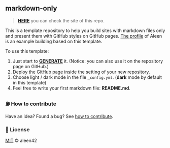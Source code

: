 ## markdown-only

> [**HERE**](https://aleen42.github.io/markdown-only/) you can check the site of this repo.

This is a template repository to help you build sites with markdown files only and present them with GitHub styles on GitHub pages. [The profile](https://profile.aleen42.com) of Aleen is an example building based on this template.

To use this template:

1. Just start to [**GENERATE**](https://github.com/aleen42/markdown-only/generate) it. (Notice: you can also use it on the repository page on GitHub.)
2. Deploy the GitHub page inside the setting of your new repository.
3. Choose light / dark mode in the file `_config.yml`. (**dark** mode by default in this template)
4. Feel free to write your first markdown file: **README.md**.

### :fuelpump: How to contribute

Have an idea? Found a bug? See [how to contribute](https://wiki.aleen42.com/contribution.html).

### :scroll: License

[MIT](https://wiki.aleen42.com/MIT.html) © aleen42
